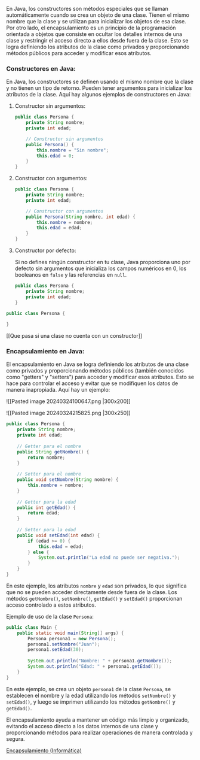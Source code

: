 En Java, los constructores son métodos especiales que se llaman automáticamente cuando se crea un objeto de una clase. Tienen el mismo nombre que la clase y se utilizan para inicializar los objetos de esa clase. Por otro lado, el encapsulamiento es un principio de la programación orientada a objetos que consiste en ocultar los detalles internos de una clase y restringir el acceso directo a ellos desde fuera de la clase. Esto se logra definiendo los atributos de la clase como privados y proporcionando métodos públicos para acceder y modificar esos atributos.

### Constructores en Java:

En Java, los constructores se definen usando el mismo nombre que la clase y no tienen un tipo de retorno. Pueden tener argumentos para inicializar los atributos de la clase. Aquí hay algunos ejemplos de constructores en Java:

1. Constructor sin argumentos:
   
   ```java
   public class Persona {
       private String nombre;
       private int edad;
   
       // Constructor sin argumentos
       public Persona() {
           this.nombre = "Sin nombre";
           this.edad = 0;
       }
   }
   ```


2. Constructor con argumentos:

   ```java
   public class Persona {
       private String nombre;
       private int edad;
   
       // Constructor con argumentos
       public Persona(String nombre, int edad) {
           this.nombre = nombre;
           this.edad = edad;
       }
   }
   ```

3. Constructor por defecto:

   Si no defines ningún constructor en tu clase, Java proporciona uno por defecto sin argumentos que inicializa los campos numéricos en 0, los booleanos en `false` y las referencias en `null`.

   ```java
   public class Persona {
       private String nombre;
       private int edad;
   }
   ```

```java
public class Persona {
	
}   
```

[[Que pasa si una clase no cuenta con un constructor]]
### Encapsulamiento en Java:

El encapsulamiento en Java se logra definiendo los atributos de una clase como privados y proporcionando métodos públicos (también conocidos como "getters" y "setters") para acceder y modificar esos atributos. Esto se hace para controlar el acceso y evitar que se modifiquen los datos de manera inapropiada. Aquí hay un ejemplo:



![[Pasted image 20240324100647.png |300x200]]

![[Pasted image 20240324215825.png |300x250]]

```java
public class Persona {
    private String nombre;
    private int edad;
    
    // Getter para el nombre
    public String getNombre() {
        return nombre;
    }
    
    // Setter para el nombre
    public void setNombre(String nombre) {
        this.nombre = nombre;
    }
    
    // Getter para la edad
    public int getEdad() {
        return edad;
    }
    
    // Setter para la edad
    public void setEdad(int edad) {
        if (edad >= 0) {
            this.edad = edad;
        } else {
            System.out.println("La edad no puede ser negativa.");
        }
    }
}
```

En este ejemplo, los atributos `nombre` y `edad` son privados, lo que significa que no se pueden acceder directamente desde fuera de la clase. Los métodos `getNombre()`, `setNombre()`, `getEdad()` y `setEdad()` proporcionan acceso controlado a estos atributos.

Ejemplo de uso de la clase `Persona`:

```java
public class Main {
    public static void main(String[] args) {
        Persona persona1 = new Persona();
        persona1.setNombre("Juan");
        persona1.setEdad(30);
        
        System.out.println("Nombre: " + persona1.getNombre());
        System.out.println("Edad: " + persona1.getEdad());
    }
}
```

En este ejemplo, se crea un objeto `persona1` de la clase `Persona`, se establecen el nombre y la edad utilizando los métodos `setNombre()` y `setEdad()`, y luego se imprimen utilizando los métodos `getNombre()` y `getEdad()`.

El encapsulamiento ayuda a mantener un código más limpio y organizado, evitando el acceso directo a los datos internos de una clase y proporcionando métodos para realizar operaciones de manera controlada y segura.

[Encapsulamiento (Informática)](https://es.wikipedia.org/wiki/Encapsulamiento_%28inform%C3%A1tica%29)

